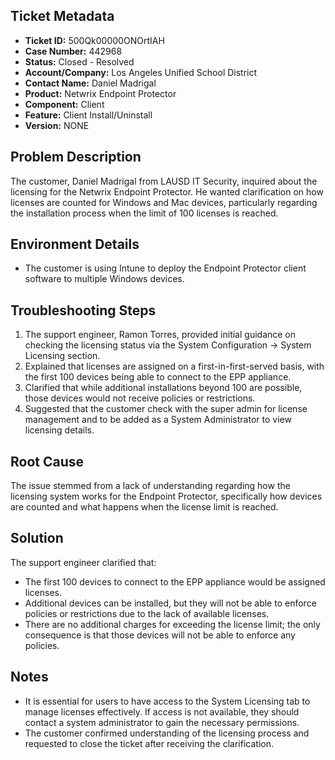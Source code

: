 ## Ticket Metadata
- **Ticket ID:** 500Qk00000ONOrtIAH
- **Case Number:** 442968
- **Status:** Closed - Resolved
- **Account/Company:** Los Angeles Unified School District
- **Contact Name:** Daniel Madrigal
- **Product:** Netwrix Endpoint Protector
- **Component:** Client
- **Feature:** Client Install/Uninstall
- **Version:** NONE

## Problem Description
The customer, Daniel Madrigal from LAUSD IT Security, inquired about the licensing for the Netwrix Endpoint Protector. He wanted clarification on how licenses are counted for Windows and Mac devices, particularly regarding the installation process when the limit of 100 licenses is reached.

## Environment Details
- The customer is using Intune to deploy the Endpoint Protector client software to multiple Windows devices.

## Troubleshooting Steps
1. The support engineer, Ramon Torres, provided initial guidance on checking the licensing status via the System Configuration -> System Licensing section.
2. Explained that licenses are assigned on a first-in-first-served basis, with the first 100 devices being able to connect to the EPP appliance.
3. Clarified that while additional installations beyond 100 are possible, those devices would not receive policies or restrictions.
4. Suggested that the customer check with the super admin for license management and to be added as a System Administrator to view licensing details.

## Root Cause
The issue stemmed from a lack of understanding regarding how the licensing system works for the Endpoint Protector, specifically how devices are counted and what happens when the license limit is reached.

## Solution
The support engineer clarified that:
- The first 100 devices to connect to the EPP appliance would be assigned licenses.
- Additional devices can be installed, but they will not be able to enforce policies or restrictions due to the lack of available licenses.
- There are no additional charges for exceeding the license limit; the only consequence is that those devices will not be able to enforce any policies.

## Notes
- It is essential for users to have access to the System Licensing tab to manage licenses effectively. If access is not available, they should contact a system administrator to gain the necessary permissions.
- The customer confirmed understanding of the licensing process and requested to close the ticket after receiving the clarification.